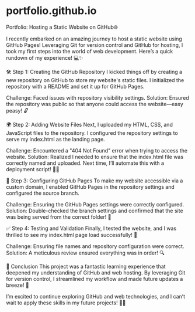# portfolio.github.io
Portfolio: Hosting a Static Website on GitHub🌐

I recently embarked on an amazing journey to host a static website using GitHub Pages! Leveraging Git for version control and GitHub for hosting, I took my first steps into the world of web development. Here’s a quick rundown of my experience! 💻✨

🛠️ Step 1: Creating the GitHub Repository I kicked things off by creating a new repository on GitHub to store my website's static files. I initialized the repository with a README and set it up for GitHub Pages.

Challenge: Faced issues with repository visibility settings. Solution: Ensured the repository was public so that anyone could access the website—easy peasy! 🔓

🌍 Step 2: Adding Website Files Next, I uploaded my HTML, CSS, and JavaScript files to the repository. I configured the repository settings to serve my index.html as the landing page.

Challenge: Encountered a "404 Not Found" error when trying to access the website. Solution: Realized I needed to ensure that the index.html file was correctly named and uploaded. Next time, I’ll automate this with a deployment script! 📄🚀

📡 Step 3: Configuring GitHub Pages To make my website accessible via a custom domain, I enabled GitHub Pages in the repository settings and configured the source branch.

Challenge: Ensuring the GitHub Pages settings were correctly configured. Solution: Double-checked the branch settings and confirmed that the site was being served from the correct folder! 🎯

✅ Step 4: Testing and Validation Finally, I tested the website, and I was thrilled to see my index.html page load successfully! 🎉

Challenge: Ensuring file names and repository configuration were correct. Solution: A meticulous review ensured everything was in order! 🔍

🎉 Conclusion This project was a fantastic learning experience that deepened my understanding of GitHub and web hosting. By leveraging Git for version control, I streamlined my workflow and made future updates a breeze! 🌈

I’m excited to continue exploring GitHub and web technologies, and I can’t wait to apply these skills in my future projects! 🚀💡

